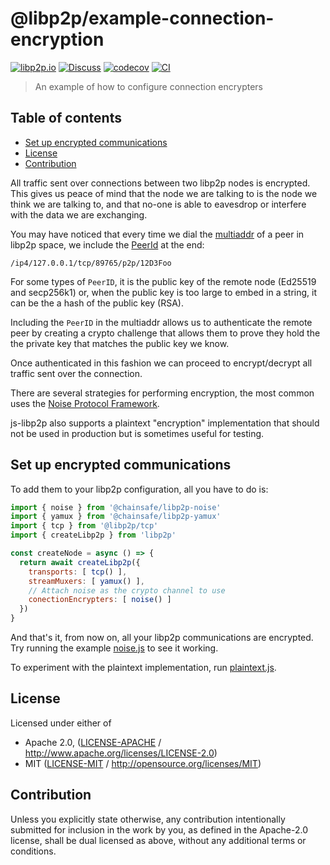 # @libp2p/example-connection-encryption <!-- omit in toc -->

[![libp2p.io](https://img.shields.io/badge/project-libp2p-yellow.svg?style=flat-square)](http://libp2p.io/)
[![Discuss](https://img.shields.io/discourse/https/discuss.libp2p.io/posts.svg?style=flat-square)](https://discuss.libp2p.io)
[![codecov](https://img.shields.io/codecov/c/github/libp2p/js-libp2p-examples.svg?style=flat-square)](https://codecov.io/gh/libp2p/js-libp2p-examples)
[![CI](https://img.shields.io/github/actions/workflow/status/libp2p/js-libp2p-examples/ci.yml?branch=main\&style=flat-square)](https://github.com/libp2p/js-libp2p-examples/actions/workflows/ci.yml?query=branch%3Amain)

> An example of how to configure connection encrypters

## Table of contents <!-- omit in toc -->

- [Set up encrypted communications](#set-up-encrypted-communications)
- [License](#license)
- [Contribution](#contribution)

All traffic sent over connections between two libp2p nodes is encrypted. This gives us peace of mind that the node we are talking to is the node we think we are talking to, and that no-one is able to eavesdrop or interfere with the data we are exchanging.

You may have noticed that every time we dial the [multiaddr](https://multiformats.io/multiaddr) of a peer in libp2p space, we include the [PeerId](https://docs.libp2p.io/concepts/fundamentals/peers/#peer-id) at the end:

```
/ip4/127.0.0.1/tcp/89765/p2p/12D3Foo
```

For some types of `PeerID`, it is the public key of the remote node (Ed25519 and secp256k1) or, when the public key is too large to embed in a string, it can be the a hash of the public key (RSA).

Including the `PeerID` in the multiaddr allows us to authenticate the remote peer by creating a crypto challenge that allows them to prove they hold the the private key that matches the public key we know.

Once authenticated in this fashion we can proceed to encrypt/decrypt all traffic sent over the connection.

There are several strategies for performing encryption, the most common uses the [Noise Protocol Framework](http://www.noiseprotocol.org/).

js-libp2p also supports a plaintext "encryption" implementation that should not be used in production but is sometimes useful for testing.

## Set up encrypted communications

To add them to your libp2p configuration, all you have to do is:

```JavaScript
import { noise } from '@chainsafe/libp2p-noise'
import { yamux } from '@chainsafe/libp2p-yamux'
import { tcp } from '@libp2p/tcp'
import { createLibp2p } from 'libp2p'

const createNode = async () => {
  return await createLibp2p({
    transports: [ tcp() ],
    streamMuxers: [ yamux() ],
    // Attach noise as the crypto channel to use
    conectionEncrypters: [ noise() ]
  })
}
```

And that's it, from now on, all your libp2p communications are encrypted. Try running the example [noise.js](./noise.js) to see it working.

To experiment with the plaintext implementation, run [plaintext.js](./plaintext.js).

## License

Licensed under either of

- Apache 2.0, ([LICENSE-APACHE](LICENSE-APACHE) / <http://www.apache.org/licenses/LICENSE-2.0>)
- MIT ([LICENSE-MIT](LICENSE-MIT) / <http://opensource.org/licenses/MIT>)

## Contribution

Unless you explicitly state otherwise, any contribution intentionally submitted for inclusion in the work by you, as defined in the Apache-2.0 license, shall be dual licensed as above, without any additional terms or conditions.
